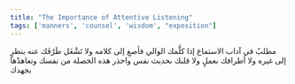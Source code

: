```yaml
---
title: "The Importance of Attentive Listening"
tags: ['manners', 'counsel', 'wisdom', "exposition"]
---
```


 مطلبٌ في آداب الاستماع إذا كلَّمك الوالي فأصغِ إلى كلامه ولا تَشْغَل طَرْفَك عنه بنظرٍ إلى غيره ولا أطرافك بعملٍ ولا قلبك بحديث نفس  واحذر هذه الخصلة من نفسك وتعاهدْها بجهدك
